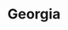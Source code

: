 ---
title: "Georgia"
hashtag: georgia
borders:
  - Alabama
  - Atlantic Ocean
  - Florida
  - North Carolina
  - South Carolina
  - Tennessee
cities:
  - Atlanta
subdivision-of:
  - United States
tags:
  - State
  - United States
---